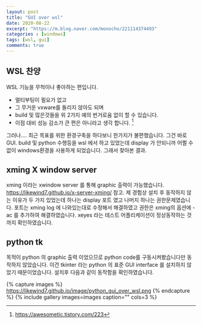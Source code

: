 ```yaml
---
layout: post
title: "GUI over wsl"
date: 2020-08-22
excerpt: "https://m.blog.naver.com/monocho/221114374493"
categories : [windows]
tags: [wsl, gui]
comments: true
---
```


## WSL 찬양
WSL 기능을 무척이나 좋아하는 편입니다. 
* 멀티부팅이 필요가 없고 
* 그 무거운 vxware를 돌리지 않아도 되며
* build 및 많은것들을 위 2가지 예의 번거로움 없이 할 수 있습니다.
* 이점 대비 성능 감소가 큰 편은 아니라고 생각 합니다. [^1]
[^1]: <https://awesometic.tistory.com/223>

그러나.... 최근 목표를 위한 환경구축을 하다보니 한가지가 불편했습니다. 그건 바로 GUI.
build 및 python 수행등을 wsl 에서 하고 있었는데 display 가 안되니까 어쩔 수 없이 windows환경을 사용하게 되었습니다. 그래서 찾아본 결과.


## xming X window server 
xming 이라는 xwindow server 를 통해 graphic 출력이 가능했습니다. <https://likewind7.github.io/x-server-xming/> 참고. 제 경험상 설치 후 동작하지 않는 이유가 두 가지 있었는데 하나는 display 포트 였고 나머지 하나는 권한문제였습니다. 포트는 xming log 에 나와있는대로 수정해서 해결하였고 권한은 xming의 옵션에 -ac 를 추가하여 해결하였습니다. xeyes 라는 테스트 어플리케이션이 정상동작하는 것까지 확인하였습니다.



## python tk
목적이 python 의 graphic 출력 이었으므로 python code를 구동시켜봤습니다만 동작하지 않았습니다.
이건 tkinter 라는 python 의 표준 GUI interface 를 설치하지 않았기 때문이었습니다. 설치후 다음과 같이 동작함을 확인하였습니다.


{% capture images %}
https://likewind7.github.io/image/python_gui_over_wsl.png
{% endcapture %}
{% include gallery images=images caption="<python gui over wsl>" cols=3 %}




